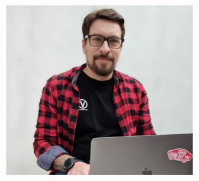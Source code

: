 
![Max](https://github.com/macs-devops/macs-devops.github.io/blob/main/assets/images/20210608_105112.jpg)

